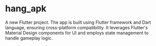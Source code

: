 # hang_apk

A new Flutter project.
The app is built using Flutter framework and Dart language, ensuring cross-platform compatibility. It
leverages Flutter's Material Design components for UI and employs state management to handle
gameplay logic.
